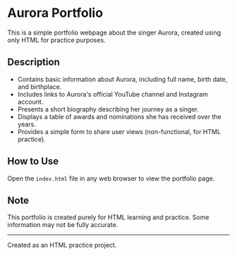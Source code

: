 # Aurora Portfolio

This is a simple portfolio webpage about the singer Aurora, created using only HTML for practice purposes.

## Description

- Contains basic information about Aurora, including full name, birth date, and birthplace.
- Includes links to Aurora's official YouTube channel and Instagram account.
- Presents a short biography describing her journey as a singer.
- Displays a table of awards and nominations she has received over the years.
- Provides a simple form to share user views (non-functional, for HTML practice).

## How to Use

Open the `index.html` file in any web browser to view the portfolio page.

## Note

This portfolio is created purely for HTML learning and practice. Some information may not be fully accurate.

---

Created as an HTML practice project.

